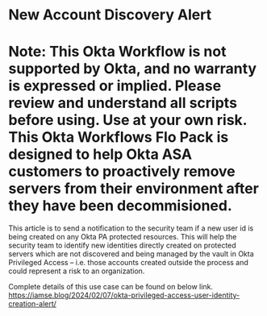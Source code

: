 New Account Discovery Alert
============================
Note: This Okta Workflow is not supported by Okta, and no warranty is expressed or implied. Please review and understand all scripts before using. Use at your own risk.
This Okta Workflows Flo Pack is designed to help Okta ASA customers to proactively remove servers from their environment after they have been decommisioned.
=============================

This article is to send a notification to the security team if a new user id is being created on any Okta PA protected resources. This will help the security team to identify new identities directly created on protected servers which are not discovered and being managed by the vault in Okta Privileged Access – i.e. those accounts created outside the process and could represent a risk to an organization.

Complete details of this use case can be found on below link.
https://iamse.blog/2024/02/07/okta-privileged-access-user-identity-creation-alert/

